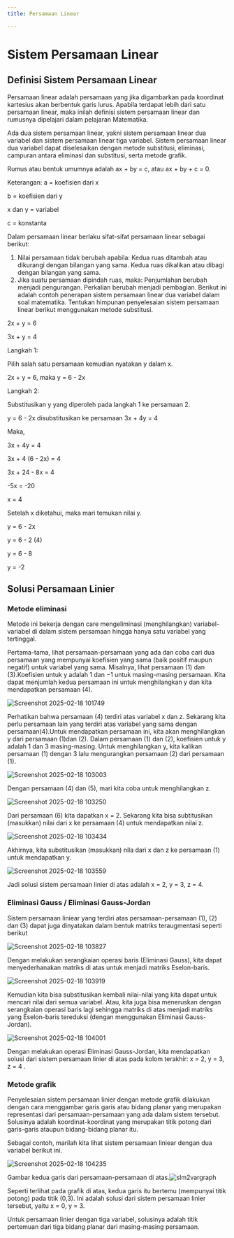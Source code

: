 ```yaml
---
title: Persamaan Linear

---
```


# Sistem Persamaan Linear
## Definisi Sistem Persamaan Linear
Persamaan linear adalah persamaan yang jika digambarkan pada koordinat kartesius akan berbentuk garis lurus. Apabila terdapat lebih dari satu persamaan linear, maka inilah definisi sistem persamaan linear dan rumusnya dipelajari dalam pelajaran Matematika.

Ada dua sistem persamaan linear, yakni sistem persamaan linear dua variabel dan sistem persamaan linear tiga variabel. Sistem persamaan linear dua variabel dapat diselesaikan dengan metode substitusi, eliminasi, campuran antara eliminasi dan substitusi, serta metode grafik.

Rumus atau bentuk umumnya adalah 
ax + by = c, atau ax + by + c = 0.

Keterangan:
a = koefisien dari x

b = koefisien dari y

x dan y = variabel

c = konstanta

Dalam persamaan linear berlaku sifat-sifat persamaan linear sebagai berikut:
1. Nilai persamaan tidak berubah apabila:
Kedua ruas ditambah atau dikurangi dengan bilangan yang sama.
Kedua ruas dikalikan atau dibagi dengan bilangan yang sama.
2. Jika suatu persamaan dipindah ruas, maka:
Penjumlahan berubah menjadi pengurangan.
Perkalian berubah menjadi pembagian.
Berikut ini adalah contoh penerapan sistem persamaan linear dua variabel dalam soal matematika.
Tentukan himpunan penyelesaian sistem persamaan linear berikut menggunakan metode substitusi.

2x + y = 6

3x + y = 4

Langkah 1:

Pilih salah satu persamaan kemudian nyatakan y dalam x.

2x + y = 6, maka y = 6 - 2x

Langkah 2:

Substitusikan y yang diperoleh pada langkah 1 ke persamaan 2.

y = 6 - 2x disubstitusikan ke persamaan 3x + 4y = 4

Maka,

3x + 4y = 4

3x + 4 (6 - 2x) = 4

3x + 24 - 8x = 4

-5x = -20

x = 4

Setelah x diketahui, maka mari temukan nilai y.

y = 6 - 2x

y = 6 - 2 (4)

y = 6 - 8

y = -2

## Solusi Persamaan Linier
### Metode eliminasi
Metode ini bekerja dengan care mengeliminasi (menghilangkan) variabel-variabel di dalam sistem persamaan hingga hanya satu variabel yang tertinggal.

Pertama-tama, lihat persamaan-persamaan yang ada dan coba cari dua persamaan yang mempunyai koefisien yang sama (baik positif maupun negatif) untuk variabel yang sama. Misalnya, lihat persamaan (1) dan (3).Koefisien untuk y adalah 1 dan −1 untuk masing-masing persamaan. Kita dapat menjumlah kedua persamaan ini untuk menghilangkan y dan kita mendapatkan persamaan (4).

![Screenshot 2025-02-18 101749](https://hackmd.io/_uploads/rkN63OWq1l.png)

Perhatikan bahwa persamaan (4) terdiri atas variabel x dan z. Sekarang kita perlu persamaan lain yang terdiri atas variabel yang sama dengan persamaan(4).Untuk mendapatkan persamaan ini, kita akan menghilangkan y dari persamaan (1)dan (2). Dalam persamaan (1) dan (2), koefisien untuk y adalah 1 dan 3 masing-masing. Untuk menghilangkan y, kita kalikan persamaan (1) dengan 3 lalu mengurangkan persamaan (2) dari persamaan (1).

![Screenshot 2025-02-18 103003](https://hackmd.io/_uploads/r1AAA_b51x.png)

Dengan persamaan (4) dan (5), mari kita coba untuk menghilangkan z.

![Screenshot 2025-02-18 103250](https://hackmd.io/_uploads/rkkFyFW91e.png)

Dari persamaan (6) kita dapatkan x = 2. Sekarang kita bisa subtitusikan (masukkan) nilai dari x ke persamaan (4) untuk mendapatkan nilai z.

![Screenshot 2025-02-18 103434](https://hackmd.io/_uploads/H1001YW9ye.png)

Akhirnya, kita substitusikan (masukkan) nila dari x dan z ke persamaan (1) untuk mendapatkan y.

![Screenshot 2025-02-18 103559](https://hackmd.io/_uploads/SyZElKb5Jx.png)

Jadi solusi sistem persamaan linier di atas adalah x = 2, y = 3, z = 4.

### Eliminasi Gauss / Eliminasi Gauss-Jordan
Sistem persamaan liniear yang terdiri atas persamaan-persamaan (1), (2) dan (3) dapat juga dinyatakan dalam bentuk matriks teraugmentasi seperti berikut

![Screenshot 2025-02-18 103827](https://hackmd.io/_uploads/HyhplY-5yg.png)

Dengan melakukan serangkaian operasi baris (Eliminasi Gauss), kita dapat menyederhanakan matriks di atas untuk menjadi matriks Eselon-baris.

![Screenshot 2025-02-18 103919](https://hackmd.io/_uploads/ryvgWFbcye.png)

Kemudian kita bisa substitusikan kembali nilai-nilai yang kita dapat untuk mencari nilai dari semua variabel. Atau, kita juga bisa meneruskan dengan serangkaian operasi baris lagi sehingga matriks di atas menjadi matriks yang Eselon-baris tereduksi (dengan menggunakan Eliminasi Gauss-Jordan).

![Screenshot 2025-02-18 104001](https://hackmd.io/_uploads/HyX7-K-5kl.png)

Dengan melakukan operasi Eliminasi Gauss-Jordan, kita mendapatkan solusi dari sistem persamaan linier di atas pada kolom terakhir: 
x = 2, y = 3, z = 4 .

### Metode grafik
Penyelesaian sistem persamaan linier dengan metode grafik dilakukan dengan cara menggambar garis garis atau bidang planar yang merupakan representasi dari persamaan-persamaan yang ada dalam sistem tersebut. Solusinya adalah koordinat-koordinat yang merupakan titik potong dari garis-garis ataupun bidang-bidang planar itu.

Sebagai contoh, marilah kita lihat sistem persamaan liniear dengan dua variabel berikut ini.

![Screenshot 2025-02-18 104235](https://hackmd.io/_uploads/Bkb6WKWckx.png)

Gambar kedua garis dari persamaan-persamaan di atas.![slm2vargraph](https://hackmd.io/_uploads/Hk7gzYWqke.gif)

Seperti terlihat pada grafik di atas, kedua garis itu bertemu (mempunyai titik potong) pada titik (0,3). Ini adalah solusi dari sistem persamaan linier tersebut, yaitu x = 0, y = 3.

Untuk persamaan linier dengan tiga variabel, solusinya adalah titik pertemuan dari tiga bidang planar dari masing-masing persamaan.

